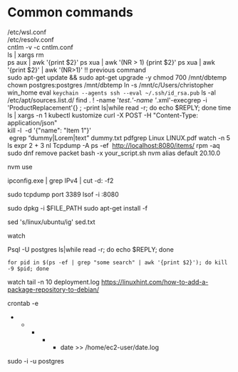 # Common commands

/etc/wsl.conf  
/etc/resolv.conf  
cntlm -v -c cntlm.conf  
ls | xargs rm  
ps aux | awk '{print $2}'
ps xua | awk '(NR > 1) {print $2}'
ps xua | awk '{print $2}' | awk '(NR>1)'
!! previous command  
sudo apt-get update && sudo apt-get upgrade -y
chmod 700 /mnt/dbtemp
chown postgres:postgres /mnt/dbtemp
ln -s /mnt/c/Users/christopher win_home
eval `keychain --agents ssh --eval ~/.ssh/id_rsa.pub`
ls -al /etc/apt/sources.list.d/
find . ! -name '*test*.*'-name '*.xml'-execgrep -i 'ProductReplacement'{} \; -print
ls|while read -r; do echo $REPLY; done
time
ls | xargs -n 1 kubectl kustomize
curl -X POST -H "Content-Type: application/json" \
kill -l
 -d '{"name": "Item 1"}' \
 egrep “dummy|Lorem|text” dummy.txt
pdfgrep Linux LINUX.pdf
watch -n 5 ls
expr 2 + 3
nl
Tcpdump -A
ps -ef
 [http://localhost:8080/items/](http://localhost:8080/items/)
rpm -aq  
sudo dnf remove packet
bash -x your_script.sh
nvm alias default 20.10.0

nvm use

ipconfig.exe | grep IPv4 | cut -d: -f2

sudo tcpdump port 3389
lsof -i :8080

sudo dpkg -i $FILE_PATH
sudo apt-get install -f

sed 's/linux/ubuntu/ig' sed.txt

watch 

Psql -U postgres
ls|while read -r; do echo $REPLY; done
```
for pid in $(ps -ef | grep "some search" | awk '{print $2}'); do kill -9 $pid; done
```

watch tail -n 10 deployment.log
https://linuxhint.com/how-to-add-a-package-repository-to-debian/

crontab -e  
* * * * * date >> /home/ec2-user/date.log

sudo -i -u postgres